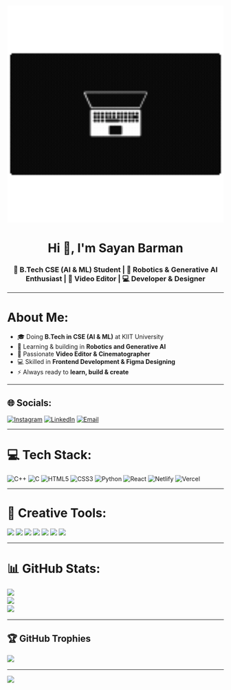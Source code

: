 <!-- Lottie Animation -->
<p align="center">
  <img src="assets/laptop.gif" width="1000px" alt="Laptop Animation" />
</p>

<!-- Profile Header -->
<h1 align="center">Hi 👋, I'm Sayan Barman</h1>
<h3 align="center">🚀 B.Tech CSE (AI & ML) Student | 🤖 Robotics & Generative AI Enthusiast | 🎥 Video Editor | 💻 Developer & Designer</h3>

---

#  About Me:
- 🎓 Doing **B.Tech in CSE (AI & ML)** at KIIT University  
- 🤖 Learning & building in **Robotics and Generative AI**  
- 🎥 Passionate **Video Editor & Cinematographer**  
- 💻 Skilled in **Frontend Development & Figma Designing**  
- ⚡ Always ready to **learn, build & create**  

---

## 🌐 Socials:
[![Instagram](https://img.shields.io/badge/Instagram-%23E4405F.svg?logo=Instagram&logoColor=white)](https://instagram.com/mr_sayan_barman_) 
[![LinkedIn](https://img.shields.io/badge/LinkedIn-%230077B5.svg?logo=linkedin&logoColor=white)](https://linkedin.com/in/sayan-barman-983491327) 
[![Email](https://img.shields.io/badge/Email-D14836?logo=gmail&logoColor=white)](mailto:sayanbarman30062005@gmail.com) 

---

# 💻 Tech Stack:
![C++](https://img.shields.io/badge/c++-%2300599C.svg?style=for-the-badge&logo=c%2B%2B&logoColor=white) 
![C](https://img.shields.io/badge/c-%2300599C.svg?style=for-the-badge&logo=c&logoColor=white) 
![HTML5](https://img.shields.io/badge/html5-%23E34F26.svg?style=for-the-badge&logo=html5&logoColor=white) 
![CSS3](https://img.shields.io/badge/css3-%231572B6.svg?style=for-the-badge&logo=css3&logoColor=white) 
![Python](https://img.shields.io/badge/python-3670A0?style=for-the-badge&logo=python&logoColor=ffdd54) 
![React](https://img.shields.io/badge/react-%2320232a.svg?style=for-the-badge&logo=react&logoColor=%2361DAFB) 
![Netlify](https://img.shields.io/badge/netlify-%23000000.svg?style=for-the-badge&logo=netlify&logoColor=#00C7B7) 
![Vercel](https://img.shields.io/badge/vercel-%23000000.svg?style=for-the-badge&logo=vercel&logoColor=white) 

---

# 🎨 Creative Tools:
<p align="left">
  <img src="https://img.shields.io/badge/Adobe-FF0000?style=for-the-badge&logo=adobe&logoColor=white" />
  <img src="https://img.shields.io/badge/After_Effects-9999FF?style=for-the-badge&logo=Adobe%20After%20Effects&logoColor=white" />
  <img src="https://img.shields.io/badge/Photoshop-31A8FF?style=for-the-badge&logo=adobe%20photoshop&logoColor=white" />
  <img src="https://img.shields.io/badge/Premiere_Pro-9999FF?style=for-the-badge&logo=Adobe%20Premiere%20Pro&logoColor=white" />
  <img src="https://img.shields.io/badge/Lightroom-31A8FF?style=for-the-badge&logo=Adobe%20Lightroom&logoColor=white" />
  <img src="https://img.shields.io/badge/Figma-F24E1E?style=for-the-badge&logo=figma&logoColor=white" />
  <img src="https://img.shields.io/badge/Canva-00C4CC?style=for-the-badge&logo=Canva&logoColor=white" />
</p>

---

# 📊 GitHub Stats:
![](https://github-readme-stats.vercel.app/api?username=Sayan238&theme=gotham&hide_border=false&include_all_commits=false&count_private=false)<br/>
![](https://nirzak-streak-stats.vercel.app/?user=Sayan238&theme=gotham&hide_border=false)<br/>
![](https://github-readme-stats.vercel.app/api/top-langs/?username=Sayan238&theme=gotham&hide_border=false&include_all_commits=false&count_private=false&layout=compact)

---

## 🏆 GitHub Trophies
![](https://github-profile-trophy.vercel.app/?username=Sayan238&theme=radical&no-frame=false&no-bg=true&margin-w=4)

---

[![](https://visitcount.itsvg.in/api?id=Sayan238&icon=0&color=0)](https://visitcount.itsvg.in)

<!-- Proudly created with ❤️ -->
